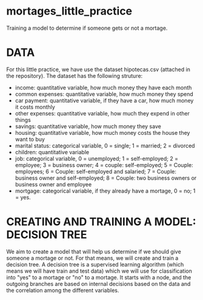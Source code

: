 # mortages_little_practice
 Training a model to determine if someone gets or not a mortage.


 # DATA
 For this little practice, we have use the dataset hipotecas.csv (attached in the repository).
 The dataset has the following struture:
 - income: quantitative variable, how much money they have each month
 - common expenses: quantitative variable, how much money they spend
 - car payment: quantitative variable, if they have a car, how much money it costs monthly
 - other expenses: quantitative variable, how much they expend in other things
 - savings: quantitative variable, how much money they save
 - housing: quantitative variable, how much money costs the house they want to buy
 - marital status: categorical variable, 0 = single; 1 = married; 2 = divorced
 - children: quantitative variable
 - job: categorical variable, 0 = unemployed; 1 = self-employed; 2 = employee; 3 = business owner; 4 = couple: self-employed; 5 = Couple: employees; 6 = Couple: self-employed and salaried; 7 = Couple: business owner and self-employed; 8 = Couple: two business owners or business owner and employee
 - mortgage: categorical variable, if they already have a mortage, 0 = no; 1 = yes.

# CREATING AND TRAINING A MODEL: DECISION TREE
We aim to create a model that will help us determine if we should give someone a mortage or not. For that means, we will create and train a decision tree. A decision tree is a supervised learning algorithm (which means we will have train and test data) which we will use for classification into "yes" to a mortage or "no" to a mortage. It starts with a node, and the outgoing branches are based on internal decisions based on the data and the correlation among the different variables.

